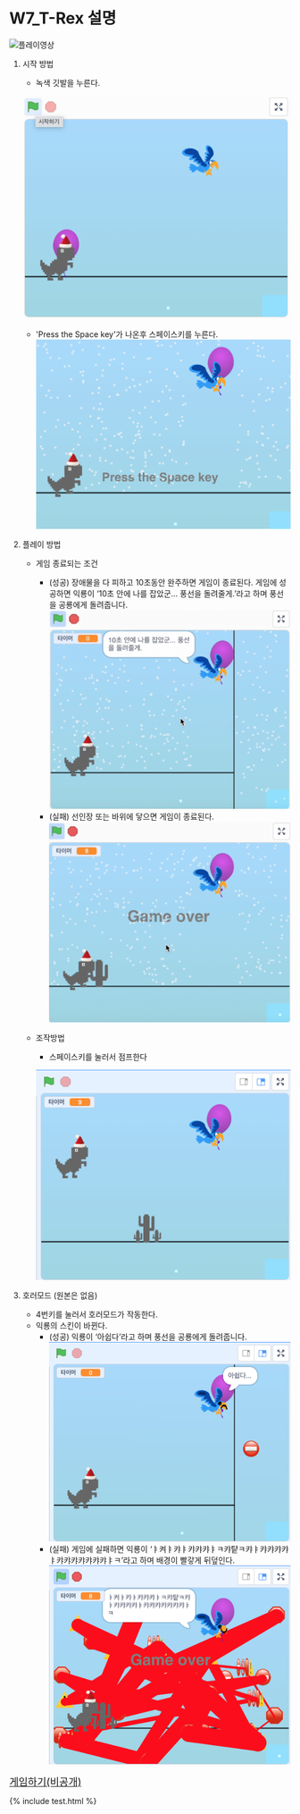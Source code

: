 # W7_T-Rex 설명
![플레이영상](T-Rex.png)
1. 시작 방법
    - 녹색 깃발을 누른다.

    ![시작버튼](trex시작버튼.png)
    - 'Press the Space key'가 나온후 스페이스키를 누른다.![스페이스바를 눌러주세요](trex.png)
2. 플레이 방법
    - 게임 종료되는 조건
       - (성공) 장애물을 다 피하고 10초동안 완주하면 게임이 종료된다.
        	 게임에 성공하면 익룡이 ‘10초 안에 나를 잡았군... 풍선을 돌려줄게.’라고 하며 풍선을 공룡에게 돌려줍니다.![성공](trex-성공.png)
        - (실패) 선인장 또는 바위에 닿으면 게임이 종료된다.![게임오버](trex-game%20over.png)
    - 조작방법
        - 스페이스키를 눌러서 점프한다
        
        ![점프](jump.png)
3. 호러모드 (원본은 없음)
    - 4번키를 눌러서 호러모드가 작동한다.
    - 익룡의 스킨이 바뀐다.
        - (성공) 익룡이 ‘아쉽다’라고 하며 풍선을 공룡에게 돌려줍니다.
        ![아쉽다](아쉽다.png)
        - (실패) 게임에 실패하면 익룡이 ‘ㅑ켜ㅑ캬ㅑ캬캬캬ㅑㅋ캬턑ㅋ캬ㅑ캬캬캬캬ㅑ캬캬캬캬캬캬캬ㅑㅋ’라고 하며 배경이 빨갛게 뒤덮인다.
        ![캬캬캬](kakaka.png)

<font size="4">[게임하기(비공개)](https://scratch.mit.edu/projects/780916382/)</font>

 {% include test.html %}